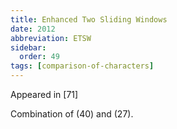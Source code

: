 ```yaml
---
title: Enhanced Two Sliding Windows
date: 2012
abbreviation: ETSW
sidebar:
  order: 49
tags: [comparison-of-characters]
---
```


Appeared in [71]

Combination of (40) and (27).
